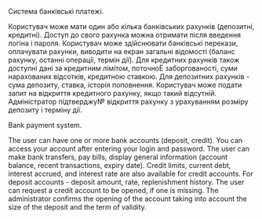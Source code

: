Система банкiвськi платежi.

Користувач може мати один або кiлька банкiвських рахункiв (депозитнi, кредитнi). Доступ до свого рахунка можна отримати пiсля введення логiна i пароля. Користувач може здiйснювати банкiвськi перекази, оплачувати рахунки, виводити на екран загальнi вiдомостi (баланс рахунку, останнi операцiї, термiн дiї). Для кредитних рахункiв також доступнi данi за кредитним лiмiтом, поточноЁ заборгованостi, суми нарахованих вiдсоткiв,
кредитною ставкою. Для депозитних рахункiв - сума депозиту, ставка, iсторiя поповнення. Користувач може подати запит на вiдкриття кредитного рахунку, якщо такий вiдсутнiй. Адмiнiстратор пiдтверджу№ вiдкриття рахунку з урахуванням розмiру депозиту i термiну дiї.

Bank payment system.

The user can have one or more bank accounts (deposit, credit). You can access your account after entering your login and password. The user can make bank transfers, pay bills, display general information (account balance, recent transactions, expiry date). Credit limits, current debt, interest accrued, and interest rate are also available for credit accounts. For deposit accounts - deposit amount, rate, replenishment history. The user can request a credit account to be opened, if one is missing. The administrator confirms the opening of the account taking into account the size of the deposit and the term of validity.
